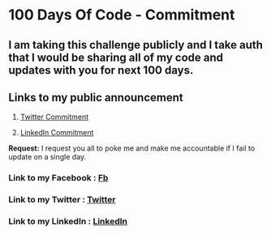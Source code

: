 # 100 Days Of Code - Commitment

## I am taking this challenge publicly and I take auth that I would be sharing all of my code and updates with you for next 100 days.

## Links to my public announcement 
1. [Twitter Commitment](https://twitter.com/chetanhere/status/1013393655296610304)

2. [LinkedIn Commitment](https://www.linkedin.com/feed/update/urn:li:activity:6419136040908492800)

**Request:** I request you all to poke me and make me accountable if I fail to update on a single day.

### **Link to my Facebook :** [Fb](https://www.facebook.com/profile.php?id=100008488800596)
### **Link to my Twitter :** [Twitter](https://twitter.com/AmitPrakashTiw5)
### **Link to my LinkedIn :** [LinkedIn](https://www.linkedin.com/in/amit-tiwari-2839b886/)

